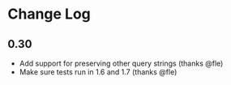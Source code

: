# Change Log

## 0.30

* Add support for preserving other query strings (thanks @fle)
* Make sure tests run in 1.6 and 1.7 (thanks @fle)
